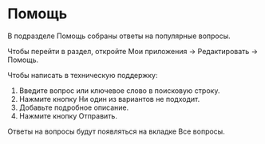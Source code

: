 # Помощь

В подразделе Помощь собраны ответы на популярные вопросы.

Чтобы перейти в раздел, откройте Мои приложения → Редактировать → Помощь.

Чтобы написать в техническую поддержку:

1. Введите вопрос или ключевое слово в поисковую строку.
2. Нажмите кнопку Ни один из вариантов не подходит.
3. Добавьте подробное описание.
4. Нажмите кнопку Отправить.

Ответы на вопросы будут появляться на вкладке Все вопросы.